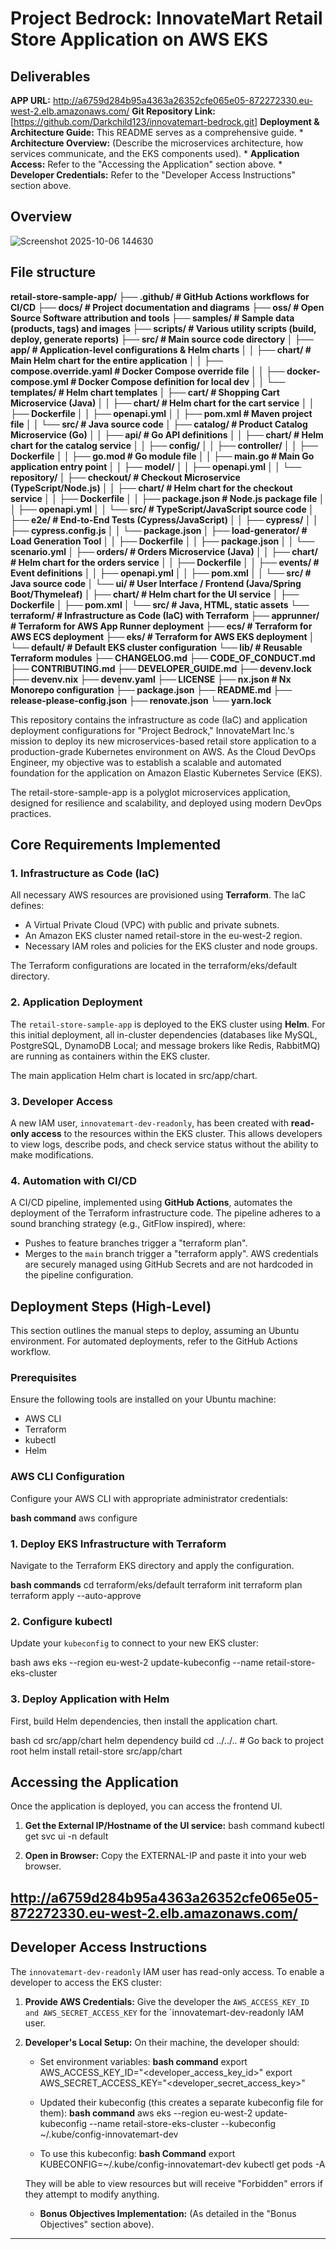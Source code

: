 # Project Bedrock: InnovateMart Retail Store Application on AWS EKS


## Deliverables
   **APP URL:** http://a6759d284b95a4363a26352cfe065e05-872272330.eu-west-2.elb.amazonaws.com/
   **Git Repository Link:** [https://github.com/Darkchild123/innovatemart-bedrock.git]
   **Deployment & Architecture Guide:** This README serves as a comprehensive guide.
    *   **Architecture Overview:** (Describe the microservices architecture, how services communicate, and the EKS components used).
    *   **Application Access:** Refer to the "Accessing the Application" section above.
    *   **Developer Credentials:** Refer to the "Developer Access Instructions" section above.

## Overview

![Screenshot 2025-10-06 144630](https://github.com/user-attachments/assets/fd6daa0b-d79e-4169-9a06-198771719a42)


## File structure

**retail-store-sample-app/
├── .github/                       # GitHub Actions workflows for CI/CD
├── docs/                          # Project documentation and diagrams
├── oss/                           # Open Source Software attribution and tools
├── samples/                       # Sample data (products, tags) and images
├── scripts/                       # Various utility scripts (build, deploy, generate reports)
├── src/                           # Main source code directory
│   ├── app/                       # Application-level configurations & Helm charts
│   │   ├── chart/                 # Main Helm chart for the entire application
│   │   ├── compose.override.yaml  # Docker Compose override file
│   │   ├── docker-compose.yml     # Docker Compose definition for local dev
│   │   └── templates/             # Helm chart templates
│   ├── cart/                      # Shopping Cart Microservice (Java)
│   │   ├── chart/                 # Helm chart for the cart service
│   │   ├── Dockerfile
│   │   ├── openapi.yml
│   │   ├── pom.xml                # Maven project file
│   │   └── src/                   # Java source code
│   ├── catalog/                   # Product Catalog Microservice (Go)
│   │   ├── api/                   # Go API definitions
│   │   ├── chart/                 # Helm chart for the catalog service
│   │   ├── config/
│   │   ├── controller/
│   │   ├── Dockerfile
│   │   ├── go.mod                 # Go module file
│   │   ├── main.go                # Main Go application entry point
│   │   ├── model/
│   │   ├── openapi.yml
│   │   └── repository/
│   ├── checkout/                  # Checkout Microservice (TypeScript/Node.js)
│   │   ├── chart/                 # Helm chart for the checkout service
│   │   ├── Dockerfile
│   │   ├── package.json           # Node.js package file
│   │   ├── openapi.yml
│   │   └── src/                   # TypeScript/JavaScript source code
│   ├── e2e/                       # End-to-End Tests (Cypress/JavaScript)
│   │   ├── cypress/
│   │   ├── cypress.config.js
│   │   └── package.json
│   ├── load-generator/            # Load Generation Tool
│   │   ├── Dockerfile
│   │   ├── package.json
│   │   └── scenario.yml
│   ├── orders/                    # Orders Microservice (Java)
│   │   ├── chart/                 # Helm chart for the orders service
│   │   ├── Dockerfile
│   │   ├── events/                # Event definitions
│   │   ├── openapi.yml
│   │   ├── pom.xml
│   │   └── src/                   # Java source code
│   └── ui/                        # User Interface / Frontend (Java/Spring Boot/Thymeleaf)
│       ├── chart/                 # Helm chart for the UI service
│       ├── Dockerfile
│       ├── pom.xml
│       └── src/                   # Java, HTML, static assets
└── terraform/                     # Infrastructure as Code (IaC) with Terraform
    ├── apprunner/                 # Terraform for AWS App Runner deployment
    ├── ecs/                       # Terraform for AWS ECS deployment
    ├── eks/                       # Terraform for AWS EKS deployment
    │   └── default/               # Default EKS cluster configuration
    └── lib/                       # Reusable Terraform modules
├── CHANGELOG.md
├── CODE_OF_CONDUCT.md
├── CONTRIBUTING.md
├── DEVELOPER_GUIDE.md
├── devenv.lock
├── devenv.nix
├── devenv.yaml
├── LICENSE
├── nx.json                        # Nx Monorepo configuration
├── package.json
├── README.md
├── release-please-config.json
├── renovate.json
└── yarn.lock**

This repository contains the infrastructure as code (IaC) and application deployment configurations for "Project Bedrock," InnovateMart Inc.'s mission to deploy its new microservices-based retail store application to a production-grade Kubernetes environment on AWS. As the Cloud DevOps Engineer, my objective was to establish a scalable and automated foundation for the application on Amazon Elastic Kubernetes Service (EKS).

The retail-store-sample-app is a polyglot microservices application, designed for resilience and scalability, and deployed using modern DevOps practices.

## Core Requirements Implemented

### 1. Infrastructure as Code (IaC)

All necessary AWS resources are provisioned using **Terraform**. The IaC defines:
*   A Virtual Private Cloud (VPC) with public and private subnets.
*   An Amazon EKS cluster named retail-store in the eu-west-2 region.
*   Necessary IAM roles and policies for the EKS cluster and node groups.

The Terraform configurations are located in the terraform/eks/default directory.

### 2. Application Deployment

The `retail-store-sample-app` is deployed to the EKS cluster using **Helm**. For this initial deployment, all in-cluster dependencies (databases like MySQL, PostgreSQL, DynamoDB Local; and message brokers like Redis, RabbitMQ) are running as containers within the EKS cluster.

The main application Helm chart is located in src/app/chart.



### 3. Developer Access

A new IAM user, `innovatemart-dev-readonly`, has been created with **read-only access** to the resources within the EKS cluster. This allows developers to view logs, describe pods, and check service status without the ability to make modifications.

### 4. Automation with CI/CD

A CI/CD pipeline, implemented using **GitHub Actions**, automates the deployment of the Terraform infrastructure code. The pipeline adheres to a sound branching strategy (e.g., GitFlow inspired), where:
*   Pushes to feature branches trigger a "terraform plan".
*   Merges to the `main` branch trigger a "terraform apply".
AWS credentials are securely managed using GitHub Secrets and are not hardcoded in the pipeline configuration.

## Deployment Steps (High-Level)

This section outlines the manual steps to deploy, assuming an Ubuntu environment. For automated deployments, refer to the GitHub Actions workflow.

### Prerequisites

Ensure the following tools are installed on your Ubuntu machine:
*   AWS CLI
*   Terraform
*   kubectl
*   Helm

### AWS CLI Configuration

Configure your AWS CLI with appropriate administrator credentials:

**bash command**
aws configure


### 1. Deploy EKS Infrastructure with Terraform

Navigate to the Terraform EKS directory and apply the configuration.

**bash commands**
cd terraform/eks/default
terraform init
terraform plan
terraform apply --auto-approve


### 2. Configure kubectl

Update your `kubeconfig` to connect to your new EKS cluster:

bash
aws eks --region eu-west-2 update-kubeconfig --name retail-store-eks-cluster


### 3. Deploy Application with Helm

First, build Helm dependencies, then install the application chart.

bash
cd src/app/chart
helm dependency build
cd ../../.. # Go back to project root
helm install retail-store src/app/chart


## Accessing the Application

Once the application is deployed, you can access the frontend UI.

1.  **Get the External IP/Hostname of the UI service:**
  bash command
    kubectl get svc ui -n default

2.  **Open in Browser:** 
Copy the EXTERNAL-IP and paste it into your web browser.
## http://a6759d284b95a4363a26352cfe065e05-872272330.eu-west-2.elb.amazonaws.com/

## Developer Access Instructions

The `innovatemart-dev-readonly` IAM user has read-only access. To enable a developer to access the EKS cluster:

1.  **Provide AWS Credentials:** Give the developer the `AWS_ACCESS_KEY_ID and AWS_SECRET_ACCESS_KEY` for the `innovatemart-dev-readonly IAM user.
2.  **Developer's Local Setup:** On their machine, the developer should:
    *   Set environment variables:
        **bash command**
        export AWS_ACCESS_KEY_ID="<developer_access_key_id>"
        export AWS_SECRET_ACCESS_KEY="<developer_secret_access_key>"
       
    *   Updated their kubeconfig (this creates a separate kubeconfig file for them):
        **bash command**
        aws eks --region eu-west-2 update-kubeconfig --name retail-store-eks-cluster --kubeconfig ~/.kube/config-innovatemart-dev
      
    *   To use this kubeconfig:
        **bash Command**
        export KUBECONFIG=~/.kube/config-innovatemart-dev
        kubectl get pods -A
     
    They will be able to view resources but will receive "Forbidden" errors if they attempt to modify anything.

    

    *   **Bonus Objectives Implementation:** (As detailed in the "Bonus Objectives" section above).

---
